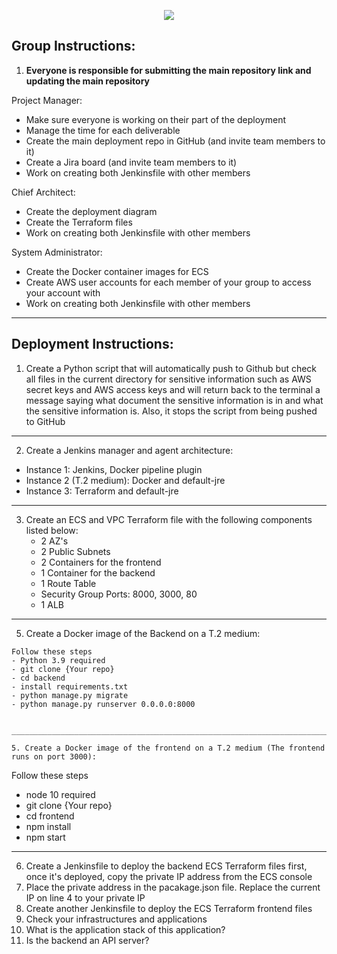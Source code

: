 <p align="center">
<img src="https://github.com/kura-labs-org/kuralabs_deployment_1/blob/main/Kuralogo.png">
</p>

## Group Instructions:
1. **Everyone is responsible for submitting the main repository link and updating the main repository**  

Project Manager:
- Make sure everyone is working on their part of the deployment
- Manage the time for each deliverable
- Create the main deployment repo in GitHub (and invite team members to it)
- Create a Jira board (and invite team members to it)
- Work on creating both Jenkinsfile with other members

Chief Architect:
- Create the deployment diagram
- Create the Terraform files
- Work on creating both Jenkinsfile with other members

System Administrator:
- Create the Docker container images for ECS 
- Create AWS user accounts for each member of your group to access your account with
- Work on creating both Jenkinsfile with other members
________________________________________________________________


## Deployment Instructions:

1. Create a Python script that will automatically push to Github but check all files in the current directory for sensitive information such as AWS secret keys and AWS access keys and will return back to the terminal a message saying what document the sensitive information is in and what the sensitive information is. Also, it stops the script from being pushed to GitHub


________________________________________________________________

2.  Create a Jenkins manager and agent architecture:
- Instance 1:
Jenkins, Docker pipeline plugin
- Instance 2 (T.2 medium):
 Docker and default-jre 
- Instance 3:
 Terraform and default-jre
_________________________________



3. Create an ECS and VPC Terraform file with the following components listed below:
    - 2 AZ's
    - 2 Public Subnets
    - 2 Containers for the frontend
    - 1 Container for the backend
    - 1 Route Table
    - Security Group Ports: 8000, 3000, 80 
    - 1 ALB
  
____________________________________________________________


5. Create a Docker image of the Backend on a T.2 medium:
```
Follow these steps
- Python 3.9 required 
- git clone {Your repo}
- cd backend
- install requirements.txt
- python manage.py migrate
- python manage.py runserver 0.0.0.0:8000


______________________________________________________________________________

5. Create a Docker image of the frontend on a T.2 medium (The frontend runs on port 3000):
```
Follow these steps
- node 10 required
- git clone {Your repo}
- cd frontend
- npm install
- npm start

_________________________________________________________________________________


6. Create a Jenkinsfile to deploy the backend ECS Terraform files first, once it's deployed, copy the private IP address from the ECS console  
7. Place the private address in the pacakage.json file. Replace the current IP on line 4 to your private IP
8. Create another Jenkinsfile to deploy the ECS Terraform frontend files
9. Check your infrastructures and applications
10. What is the application stack of this application?
11. Is the backend an API server?  

